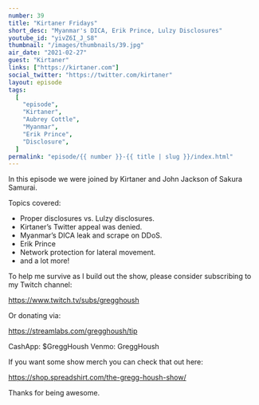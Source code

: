 ```yaml
---
number: 39
title: "Kirtaner Fridays"
short_desc: "Myanmar's DICA, Erik Prince, Lulzy Disclosures"
youtube_id: "yivZ6I_J_S8"
thumbnail: "/images/thumbnails/39.jpg"
air_date: "2021-02-27"
guest: "Kirtaner"
links: ["https://kirtaner.com"]
social_twitter: "https://twitter.com/kirtaner"
layout: episode
tags:
  [
    "episode",
    "Kirtaner",
    "Aubrey Cottle",
    "Myanmar",
    "Erik Prince",
    "Disclosure",
  ]
permalink: "episode/{{ number }}-{{ title | slug }}/index.html"
---
```


In this episode we were joined by Kirtaner and John Jackson of Sakura Samurai.

Topics covered:

- Proper disclosures vs. Lulzy disclosures.
- Kirtaner’s Twitter appeal was denied.
- Myanmar’s DICA leak and scrape on DDoS.
- Erik Prince
- Network protection for lateral movement.
- and a lot more!

To help me survive as I build out the show, please consider subscribing to my Twitch channel:

https://www.twitch.tv/subs/gregghoush​​

Or donating via:

https://streamlabs.com/gregghoush/tip​​

CashApp: $GreggHoush
Venmo: GreggHoush

If you want some show merch you can check that out here:

https://shop.spreadshirt.com/the-gregg-housh-show/

Thanks for being awesome.
